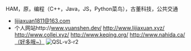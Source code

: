 HAM，原，编程（C++，Java，JS，Python菜鸟），古董科技，公共交通
- lijiaxuan1811@163.com
- 个人网站http://www.yuanshen.dev/ http://www.lijiaxuan.xyz/ http://www.collei.xyz/ http://www.keqing.org/ http://www.nahida.ca/（好多哦~）
![QSL-v3-r2](https://github.com/user-attachments/assets/7cfeca98-bd3a-41ea-bf82-97a5fc084f7a)


<!---
lijiaxuan1811/lijiaxuan1811 is a ✨ special ✨ repository because its `README.md` (this file) appears on your GitHub profile.
You can click the Preview link to take a look at your changes.
--->
